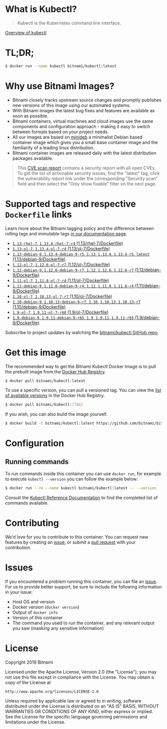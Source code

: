 
# What is Kubectl?

> Kubectl is the Kubernetes command line interface.

[Overview of kubectl](https://kubernetes.io/docs/reference/kubectl/overview/)

# TL;DR;

```bash
$ docker run --name kubectl bitnami/kubectl:latest
```

# Why use Bitnami Images?

* Bitnami closely tracks upstream source changes and promptly publishes new versions of this image using our automated systems.
* With Bitnami images the latest bug fixes and features are available as soon as possible.
* Bitnami containers, virtual machines and cloud images use the same components and configuration approach - making it easy to switch between formats based on your project needs.
* All our images are based on [minideb](https://github.com/bitnami/minideb) a minimalist Debian based container image which gives you a small base container image and the familiarity of a leading linux distribution.
* Bitnami container images are released daily with the latest distribution packages available.


> This [CVE scan report](https://quay.io/repository/bitnami/kubectl?tab=tags) contains a security report with all open CVEs. To get the list of actionable security issues, find the "latest" tag, click the vulnerability report link under the corresponding "Security scan" field and then select the "Only show fixable" filter on the next page.

# Supported tags and respective `Dockerfile` links

Learn more about the Bitnami tagging policy and the difference between rolling tags and immutable tags [in our documentation page](https://docs.bitnami.com/containers/how-to/understand-rolling-tags-containers/).


* [`1.13-rhel-7`, `1.13.4-rhel-7-r4` (1.13/rhel-7/Dockerfile)](https://github.com/bitnami/bitnami-docker-kubectl/blob/1.13.4-rhel-7-r4/1.13/rhel-7/Dockerfile)
* [`1.13-ol-7`, `1.13.4-ol-7-r4` (1.13/ol-7/Dockerfile)](https://github.com/bitnami/bitnami-docker-kubectl/blob/1.13.4-ol-7-r4/1.13/ol-7/Dockerfile)
* [`1.13-debian-9`, `1.13.4-debian-9-r5`, `1.13`, `1.13.4`, `1.13.4-r5`, `latest` (1.13/debian-9/Dockerfile)](https://github.com/bitnami/bitnami-docker-kubectl/blob/1.13.4-debian-9-r5/1.13/debian-9/Dockerfile)
* [`1.12-ol-7`, `1.12.6-ol-7-r7` (1.12/ol-7/Dockerfile)](https://github.com/bitnami/bitnami-docker-kubectl/blob/1.12.6-ol-7-r7/1.12/ol-7/Dockerfile)
* [`1.12-debian-9`, `1.12.6-debian-9-r7`, `1.12`, `1.12.6`, `1.12.6-r7` (1.12/debian-9/Dockerfile)](https://github.com/bitnami/bitnami-docker-kubectl/blob/1.12.6-debian-9-r7/1.12/debian-9/Dockerfile)
* [`1.11-ol-7`, `1.11.8-ol-7-r4` (1.11/ol-7/Dockerfile)](https://github.com/bitnami/bitnami-docker-kubectl/blob/1.11.8-ol-7-r4/1.11/ol-7/Dockerfile)
* [`1.11-debian-9`, `1.11.8-debian-9-r4`, `1.11`, `1.11.8`, `1.11.8-r4` (1.11/debian-9/Dockerfile)](https://github.com/bitnami/bitnami-docker-kubectl/blob/1.11.8-debian-9-r4/1.11/debian-9/Dockerfile)
* [`1.10-ol-7`, `1.10.13-ol-7-r7` (1.10/ol-7/Dockerfile)](https://github.com/bitnami/bitnami-docker-kubectl/blob/1.10.13-ol-7-r7/1.10/ol-7/Dockerfile)
* [`1.10-debian-9`, `1.10.13-debian-9-r7`, `1.10`, `1.10.13`, `1.10.13-r7` (1.10/debian-9/Dockerfile)](https://github.com/bitnami/bitnami-docker-kubectl/blob/1.10.13-debian-9-r7/1.10/debian-9/Dockerfile)
* [`1.9-ol-7`, `1.9.11-ol-7-r68` (1.9/ol-7/Dockerfile)](https://github.com/bitnami/bitnami-docker-kubectl/blob/1.9.11-ol-7-r68/1.9/ol-7/Dockerfile)
* [`1.9-debian-9`, `1.9.11-debian-9-r65`, `1.9`, `1.9.11`, `1.9.11-r65` (1.9/debian-9/Dockerfile)](https://github.com/bitnami/bitnami-docker-kubectl/blob/1.9.11-debian-9-r65/1.9/debian-9/Dockerfile)

Subscribe to project updates by watching the [bitnami/kubectl GitHub repo](https://github.com/bitnami/bitnami-docker-kubectl).

# Get this image

The recommended way to get the Bitnami Kubectl Docker Image is to pull the prebuilt image from the [Docker Hub Registry](https://hub.docker.com/r/bitnami/kubectl).

```bash
$ docker pull bitnami/kubectl:latest
```

To use a specific version, you can pull a versioned tag. You can view the [list of available versions](https://hub.docker.com/r/bitnami/kubectl/tags/) in the Docker Hub Registry.

```bash
$ docker pull bitnami/kubectl:[TAG]
```

If you wish, you can also build the image yourself.

```bash
$ docker build -t bitnami/kubectl:latest https://github.com/bitnami/bitnami-docker-kubectl.git
```

# Configuration

## Running commands

To run commands inside this container you can use `docker run`, for example to execute `kubectl --version` you can follow the example below:

```bash
$ docker run --rm --name kubectl bitnami/kubectl:latest -- --version
```

Consult the [Kubectl Reference Documentation](https://kubernetes.io/docs/reference/generated/kubectl/kubectl-commands) to find the completed list of commands available.

# Contributing

We'd love for you to contribute to this container. You can request new features by creating an [issue](https://github.com/bitnami/bitnami-docker-kubectl/issues), or submit a [pull request](https://github.com/bitnami/bitnami-docker-kubectl/pulls) with your contribution.

# Issues

If you encountered a problem running this container, you can file an [issue](https://github.com/bitnami/bitnami-docker-kubectl/issues). For us to provide better support, be sure to include the following information in your issue:

- Host OS and version
- Docker version (`docker version`)
- Output of `docker info`
- Version of this container
- The command you used to run the container, and any relevant output you saw (masking any sensitive information)

# License

Copyright 2019 Bitnami

Licensed under the Apache License, Version 2.0 (the "License");
you may not use this file except in compliance with the License.
You may obtain a copy of the License at

    http://www.apache.org/licenses/LICENSE-2.0

Unless required by applicable law or agreed to in writing, software
distributed under the License is distributed on an "AS IS" BASIS,
WITHOUT WARRANTIES OR CONDITIONS OF ANY KIND, either express or implied.
See the License for the specific language governing permissions and
limitations under the License.

